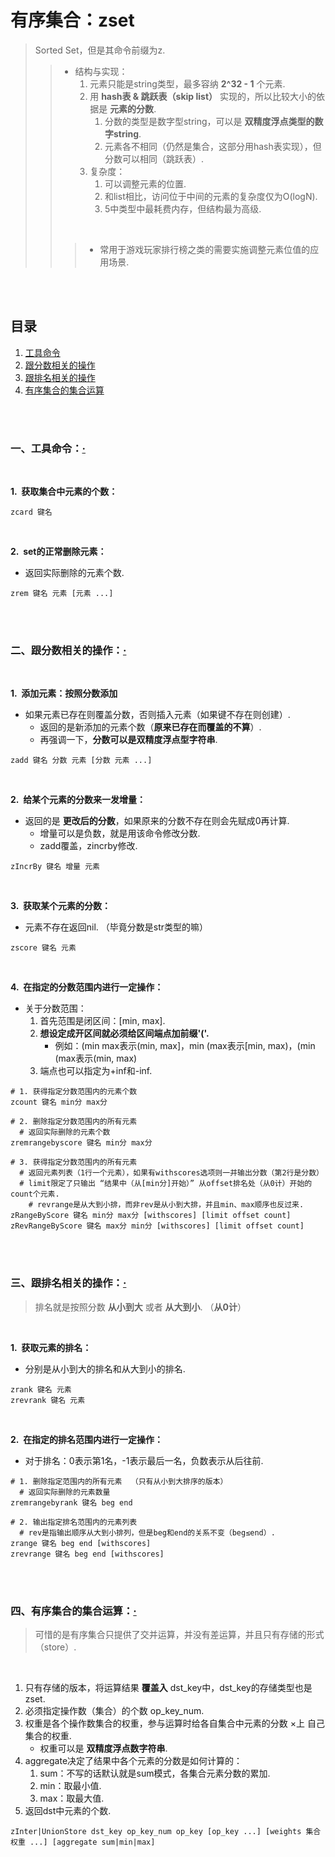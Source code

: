 # 有序集合：zset
> Sorted Set，但是其命令前缀为z.
>
>> - 结构与实现：
>>    1. 元素只能是string类型，最多容纳 **2^32 - 1** 个元素.
>>    2. 用 **hash表 & 跳跃表（skip list）** 实现的，所以比较大小的依据是 **元素的分数**.
>>       1. 分数的类型是数字型string，可以是 **双精度浮点类型的数字string**.
>>       2. 元素各不相同（仍然是集合，这部分用hash表实现），但分数可以相同（跳跃表）.
>>    3. 复杂度：
>>       1. 可以调整元素的位置.
>>       2. 和list相比，访问位于中间的元素的复杂度仅为O(logN).
>>       3. 5中类型中最耗费内存，但结构最为高级.
>>
>> <br>
>>
>>> - 常用于游戏玩家排行榜之类的需要实施调整元素位值的应用场景.

<br><br>

## 目录

1. [工具命令](#一工具命令)
2. [跟分数相关的操作](#二跟分数相关的操作)
3. [跟排名相关的操作](#三跟排名相关的操作)
4. [有序集合的集合运算](#四有序集合的集合运算)

<br><br>

### 一、工具命令：[·](#目录)

<br>

**1.&nbsp; 获取集合中元素的个数：**

```Shell
zcard 键名
```

<br>

**2.&nbsp; set的正常删除元素：**

- 返回实际删除的元素个数.

```Shell
zrem 键名 元素 [元素 ...]
```

<br><br>

### 二、跟分数相关的操作：[·](#目录)

<br>

**1.&nbsp; 添加元素：按照分数添加**

- 如果元素已存在则覆盖分数，否则插入元素（如果键不存在则创建）.
   - 返回的是新添加的元素个数（**原来已存在而覆盖的不算**）.
   - 再强调一下，**分数可以是双精度浮点型字符串**.

```Shell
zadd 键名 分数 元素 [分数 元素 ...]
```

<br>

**2.&nbsp; 给某个元素的分数来一发增量：**

- 返回的是 **更改后的分数**，如果原来的分数不存在则会先赋成0再计算.
   - 增量可以是负数，就是用该命令修改分数.
   - zadd覆盖，zincrby修改.

```Shell
zIncrBy 键名 增量 元素
```

<br>

**3.&nbsp; 获取某个元素的分数：**

- 元素不存在返回nil. （毕竟分数是str类型的嘛）

```Shell
zscore 键名 元素
```

<br>

**4.&nbsp; 在指定的分数范围内进行一定操作：**

- 关于分数范围：
   1. 首先范围是闭区间：[min, max].
   2. **想设定成开区间就必须给区间端点加前缀'('.**
      - 例如：(min max表示(min, max]，min (max表示[min, max)，(min (max表示(min, max)
   3. 端点也可以指定为+inf和-inf.

```Shell
# 1. 获得指定分数范围内的元素个数
zcount 键名 min分 max分

# 2. 删除指定分数范围内的所有元素
  # 返回实际删除的元素个数
zremrangebyscore 键名 min分 max分

# 3. 获得指定分数范围内的所有元素
  # 返回元素列表（1行一个元素），如果有withscores选项则一并输出分数（第2行是分数）
  # limit限定了只输出 “结果中（从[min分]开始）” 从offset排名处（从0计）开始的count个元素.
    # revrange是从大到小排，而非rev是从小到大排，并且min、max顺序也反过来.
zRangeByScore 键名 min分 max分 [withscores] [limit offset count]
zRevRangeByScore 键名 max分 min分 [withscores] [limit offset count]
```

<br><br>

### 三、跟排名相关的操作：[·](#目录)
> 排名就是按照分数 **从小到大** 或者 **从大到小**. （**从0计**）

<br>

**1.&nbsp; 获取元素的排名：**

- 分别是从小到大的排名和从大到小的排名.

```Shell
zrank 键名 元素
zrevrank 键名 元素
```

<br>

**2.&nbsp; 在指定的排名范围内进行一定操作：**

- 对于排名：0表示第1名，-1表示最后一名，负数表示从后往前.

```Shell
# 1. 删除指定范围内的所有元素  （只有从小到大排序的版本）
  # 返回实际删除的元素数量
zremrangebyrank 键名 beg end

# 2. 输出指定排名范围内的元素列表
  # rev是指输出顺序从大到小排列，但是beg和end的关系不变（beg≤end）.
zrange 键名 beg end [withscores]
zrevrange 键名 beg end [withscores]
```

<br><br>

### 四、有序集合的集合运算：[·](#目录)
> 可惜的是有序集合只提供了交并运算，并没有差运算，并且只有存储的形式（store）.

<br>

1. 只有存储的版本，将运算结果 **覆盖入** dst_key中，dst_key的存储类型也是 zset.
2. 必须指定操作数（集合）的个数 op_key_num.
3. 权重是各个操作数集合的权重，参与运算时给各自集合中元素的分数 ×上 自己集合的权重.
   - 权重可以是 **双精度浮点数字符串**.
4. aggregate决定了结果中各个元素的分数是如何计算的：
   1. sum：不写的话默认就是sum模式，各集合元素分数的累加.
   2. min：取最小值.
   3. max：取最大值.
5. 返回dst中元素的个数.

```Shell
zInter|UnionStore dst_key op_key_num op_key [op_key ...] [weights 集合权重 ...] [aggregate sum|min|max]
```
